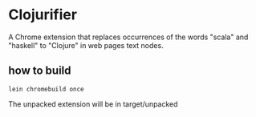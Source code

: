 # Clojurifier

A Chrome extension that replaces occurrences of the words "scala" and "haskell" to "Clojure" in web pages text nodes.

## how to build
```
lein chromebuild once
```
The unpacked extension will be in target/unpacked
